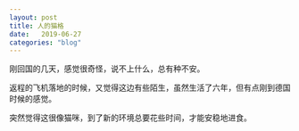 ```yaml
---
layout: post
title: 人的猫格
date:   2019-06-27
categories: "blog"
---
```


刚回国的几天，感觉很奇怪，说不上什么，总有种不安。  

返程的飞机落地的时候，又觉得这边有些陌生，虽然生活了六年，但有点刚到德国时候的感觉。  

突然觉得这很像猫咪，到了新的环境总要花些时间，才能安稳地进食。      

 